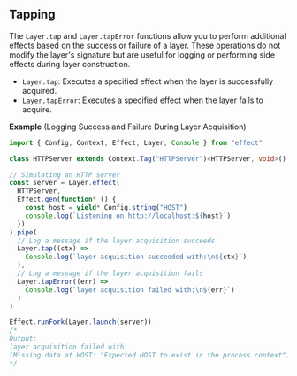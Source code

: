 ## Tapping

The `Layer.tap` and `Layer.tapError` functions allow you to perform additional effects based on the success or failure of a layer. These operations do not modify the layer's signature but are useful for logging or performing side effects during layer construction.

- `Layer.tap`: Executes a specified effect when the layer is successfully acquired.
- `Layer.tapError`: Executes a specified effect when the layer fails to acquire.

**Example** (Logging Success and Failure During Layer Acquisition)

```ts twoslash
import { Config, Context, Effect, Layer, Console } from "effect"

class HTTPServer extends Context.Tag("HTTPServer")<HTTPServer, void>() {}

// Simulating an HTTP server
const server = Layer.effect(
  HTTPServer,
  Effect.gen(function* () {
    const host = yield* Config.string("HOST")
    console.log(`Listening on http://localhost:${host}`)
  })
).pipe(
  // Log a message if the layer acquisition succeeds
  Layer.tap((ctx) =>
    Console.log(`layer acquisition succeeded with:\n${ctx}`)
  ),
  // Log a message if the layer acquisition fails
  Layer.tapError((err) =>
    Console.log(`layer acquisition failed with:\n${err}`)
  )
)

Effect.runFork(Layer.launch(server))
/*
Output:
layer acquisition failed with:
(Missing data at HOST: "Expected HOST to exist in the process context")
*/
```
